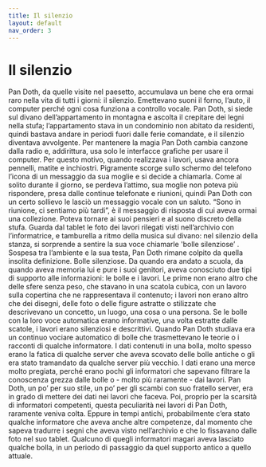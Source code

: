 ```yaml
---
title: Il silenzio
layout: default
nav_order: 3
---
```


# Il silenzio
Pan Doth, da quelle visite nel paesetto, accumulava un bene che era ormai raro nella vita di tutti i giorni: il silenzio. Emettevano suoni il forno, l’auto, il computer perché ogni cosa funziona a controllo vocale. Pan Doth, si siede sul divano dell’appartamento in montagna e ascolta il crepitare dei legni nella stufa; l’appartamento stava in un condominio non abitato da residenti, quindi bastava andare in periodi fuori dalle ferie comandate, e il silenzio diventava avvolgente. Per mantenere la magia Pan Doth cambia canzone dalla radio e, addirittura, usa solo le interfacce grafiche per usare il computer. Per questo motivo, quando realizzava i lavori, usava ancora pennelli, matite e inchiostri. Pigramente scorge sullo schermo del telefono l’icona di un messaggio da sua moglie e si decide a chiamarla. Come al solito durante il giorno, se perdeva l’attimo, sua moglie non poteva più rispondere, presa dalle continue telefonate e riunioni, quindi Pan Doth con un certo sollievo le lasciò un messaggio vocale con un saluto. “Sono in riunione, ci sentiamo più tardi”, è il messaggio di risposta di cui aveva ormai una collezione. Poteva tornare ai suoi pensieri e al suono discreto della stufa. Guarda dal tablet le foto dei lavori rilegati visti nell’archivio con l’informatrice, e tamburella a ritmo della musica sul divano: nel silenzio della stanza, si sorprende a sentire la sua voce chiamarle 'bolle silenziose’ . Sospesa tra l’ambiente e la sua testa, Pan Doth rimane colpito da quella insolita definizione. Bolle silenziose. Da quando era andato a scuola, da quando aveva memoria lui e pure i suoi genitori, aveva conosciuto due tipi di supporto alle informazioni: le bolle e i lavori. Le prime non erano altro che delle sfere senza peso, che stavano in una scatola cubica, con un lavoro sulla copertina che ne rappresentava il contenuto; i lavori non erano altro che dei disegni, delle foto o delle figure astratte o stilizzate che descrivevano un concetto, un luogo, una cosa o una persona. Se le bolle con la loro voce automatica erano informative, una volta estratte dalle scatole, i lavori erano silenziosi e descrittivi. Quando Pan Doth studiava era un continuo vociare automatico di bolle che trasmettevano le teorie o i racconti di qualche informatore. I dati contenuti in una bolla, molto spesso erano la fatica di qualche server che aveva scovato delle bolle antiche o gli era stato tramandato da qualche server più vecchio. I dati erano una merce molto pregiata, perché erano pochi gli informatori che sapevano filtrare la conoscenza grezza dalle bolle o - molto più raramente - dai lavori. Pan Doth, un po’ per suo stile, un po’ per gli scambi con suo fratello server, era in grado di mettere dei dati nei lavori che faceva. Poi, proprio per la scarsità di informatori competenti, questa peculiarità nei lavori di Pan Doth, raramente veniva colta. Eppure in tempi antichi, probabilmente c’era stato qualche informatore che aveva anche altre competenze, dal momento che sapeva tradurre i segni che aveva visto nell’archivio e che lo fissavano dalle foto nel suo tablet. Qualcuno di quegli informatori magari aveva lasciato qualche bolla, in un periodo di passaggio da quel supporto antico a quello attuale.
